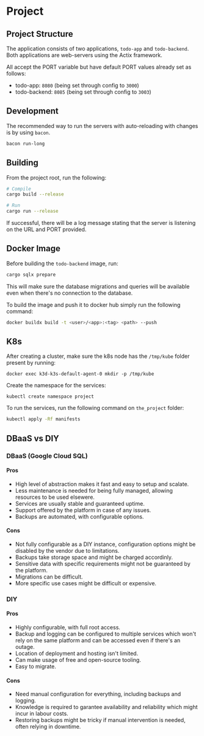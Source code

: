 # Project

## Project Structure

The application consists of two applications, `todo-app` and `todo-backend`. Both applications are web-servers using the Actix framework.

All accept the PORT variable but have default PORT values already set as follows:

- todo-app:      `8080` (being set through config to `3000`)
- todo-backend:  `8085` (being set through config to `3003`)

## Development

The recommended way to run the servers with auto-reloading with changes is by using `bacon`.

```zsh
bacon run-long
```

## Building

From the project root, run the following:

```zsh
# Compile
cargo build --release

# Run
cargo run --release
```

If successful, there will be a log message stating that the server is listening on the URL and PORT provided.

## Docker Image

Before building the `todo-backend` image, run:

```zsh
cargo sqlx prepare
```

This will make sure the database migrations and queries will be available even when there's no connection to the database.

To build the image and push it to docker hub simply run the following command:

```zsh
docker buildx build -t <user>/<app>:<tag> <path> --push
```

## K8s

After creating a cluster, make sure the k8s node has the `/tmp/kube` folder present by running:

`docker exec k3d-k3s-default-agent-0 mkdir -p /tmp/kube`

Create the namespace for the services:

`kubectl create namespace project`

To run the services, run the following command on `the_project` folder:

```zsh
kubectl apply -Rf manifests
```

## DBaaS vs DIY

### DBaaS (Google Cloud SQL)

#### Pros

- High level of abstraction makes it fast and easy to setup and scalate.
- Less maintenance is needed for being fully managed, allowing resources to be used elsewere.
- Services are usually stable and guaranteed uptime.
- Support offered by the platform in case of any issues.
- Backups are automated, with configurable options.

#### Cons

- Not fully configurable as a DIY instance, configuration options might be disabled by the vendor due to limitations.
- Backups take storage space and might be charged accordinly.
- Sensitive data with specific requirements might not be guaranteed by the platform.
- Migrations can be difficult.
- More specific use cases might be difficult or expensive.

### DIY

#### Pros

- Highly configurable, with full root access.
- Backup and logging can be configured to multiple services which won't rely on the same platform and can be accessed even if there's an outage.
- Location of deployment and hosting isn't limited. 
- Can make usage of free and open-source tooling.
- Easy to migrate.

#### Cons

- Need manual configuration for everything, including backups and logging.
- Knowledge is required to garantee availability and reliability which might incur in labour costs.
- Restoring backups might be tricky if manual intervention is needed, often relying in downtime.